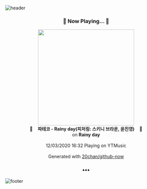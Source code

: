 ![header](https://capsule-render.vercel.app/api?type=wave&height=170&section=header&text=Hi.%20I'm%20SHIFT&fontColor=090707&fontAlignX=45&fontAlignY=65&fontSize=100)

<h3 align="center">🎵 Now Playing... 🎵</h3>
<p align="center">
  <a href="https://music.youtube.com/channel/UCsXn2jKG49n-JrZ2jFEUBOA">
    <img width="300" src="https://lh3.googleusercontent.com/4Fydc7W8dFZVKj5Fpvlnl5ib7ypAj2Hny24MzQjpuRawFYSzsfaCzMfAAo4kHtFvcsLN88EcY2-gbkZv">
  </a>
  <br>
  🎵&nbsp&nbsp&nbsp <b>파테코 - Rainy day(피처링: 스키니 브라운, 윤진영)</b> &nbsp&nbsp&nbsp🎵
  <br>
  on <b>Rainy day</b>
  
  <br />
  <br />
  12/03/2020 16:32 Playing on YTMusic
  <br />
  <br />
  Generated with <a href="https://github.com/20chan/github-now">20chan/github-now</a>
</p>

<h3 align="center">•••</h3>

![footer](https://capsule-render.vercel.app/api?type=wave&height=150&section=footer)
